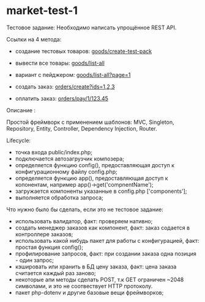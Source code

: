 # market-test-1

Тестовое задание: Необходимо написать упрощённое REST API.

Ссылки на 4 метода:

- создание тестовых товаров: [goods/create-test-pack](http://market.8ffd246e-5d74-49a5-8696-e92eff606a60.pub.cloud.scaleway.com/goods/create-test-pack)

- вывести все товары: [goods/list-all](http://market.8ffd246e-5d74-49a5-8696-e92eff606a60.pub.cloud.scaleway.com/goods/list-all)
- вариант с пейджером: [goods/list-all?page=1](http://market.8ffd246e-5d74-49a5-8696-e92eff606a60.pub.cloud.scaleway.com/goods/list-all?page=1)

- создать заказ:  [orders/create?ids=1,2,3](http://market.8ffd246e-5d74-49a5-8696-e92eff606a60.pub.cloud.scaleway.com/orders/create?ids=1,2,3)
- оплатить заказ: [orders/pay/1/123.45](http://market.8ffd246e-5d74-49a5-8696-e92eff606a60.pub.cloud.scaleway.com/orders/pay/1/123.45)



Описание :

Простой фреймворк с применением шаблонов:
MVC, Singleton, Repository, Entity, Controller, Dependency Injection, Router.

Lifecycle:
- точка входа public/index.php;
- подключается автозагрузчик композера;
- определяется функцию config(), предоставляющая доступ к конфигурационному файлу config.php;
- определяется функцию app(), предоставляющая доступ к копонентам, например app()->get('compnentName');
- загружается компоненты указанные в config.php ['components'];
- выполняется обработка запроса;


Что нужно было бы сделать, если это не тестовое задание:
- использовать валидатор, факт: проверяем нативно;
- создать менеджер заказов как компонент, факт: заказ содается в контроллере заказов;
- использовать какой нибудь пакет для работы с конфигурацией, факт: простая функция config();
- профилирование запросов, факт: при создании заказа одна позиция - один запрос;
- кэшировать или хранить в БД цену заказа, факт: цена заказа считается каждый раз заново;
- некоторые апи методы сделать POST, т.к GET ограничен ~2048 символами, и это не соотвествует HTTP протоколу.
- пакет php-dotenv и другие базовые вещи фреймворков;
